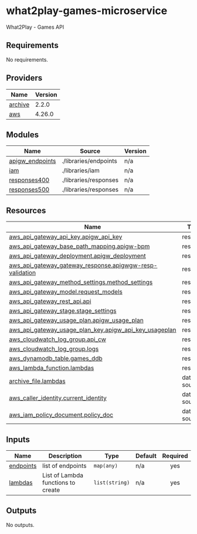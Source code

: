 # what2play-games-microservice
What2Play - Games API

<!-- BEGIN_TF_DOCS -->
## Requirements

No requirements.

## Providers

| Name | Version |
|------|---------|
| <a name="provider_archive"></a> [archive](#provider\_archive) | 2.2.0 |
| <a name="provider_aws"></a> [aws](#provider\_aws) | 4.26.0 |

## Modules

| Name | Source | Version |
|------|--------|---------|
| <a name="module_apigw_endpoints"></a> [apigw\_endpoints](#module\_apigw\_endpoints) | ./libraries/endpoints | n/a |
| <a name="module_iam"></a> [iam](#module\_iam) | ./libraries/iam | n/a |
| <a name="module_responses400"></a> [responses400](#module\_responses400) | ./libraries/responses | n/a |
| <a name="module_responses500"></a> [responses500](#module\_responses500) | ./libraries/responses | n/a |

## Resources

| Name | Type |
|------|------|
| [aws_api_gateway_api_key.apigw_api_key](https://registry.terraform.io/providers/hashicorp/aws/latest/docs/resources/api_gateway_api_key) | resource |
| [aws_api_gateway_base_path_mapping.apigw-bpm](https://registry.terraform.io/providers/hashicorp/aws/latest/docs/resources/api_gateway_base_path_mapping) | resource |
| [aws_api_gateway_deployment.apigw_deployment](https://registry.terraform.io/providers/hashicorp/aws/latest/docs/resources/api_gateway_deployment) | resource |
| [aws_api_gateway_gateway_response.apigwgw-resp-validation](https://registry.terraform.io/providers/hashicorp/aws/latest/docs/resources/api_gateway_gateway_response) | resource |
| [aws_api_gateway_method_settings.method_settings](https://registry.terraform.io/providers/hashicorp/aws/latest/docs/resources/api_gateway_method_settings) | resource |
| [aws_api_gateway_model.request_models](https://registry.terraform.io/providers/hashicorp/aws/latest/docs/resources/api_gateway_model) | resource |
| [aws_api_gateway_rest_api.api](https://registry.terraform.io/providers/hashicorp/aws/latest/docs/resources/api_gateway_rest_api) | resource |
| [aws_api_gateway_stage.stage_settings](https://registry.terraform.io/providers/hashicorp/aws/latest/docs/resources/api_gateway_stage) | resource |
| [aws_api_gateway_usage_plan.apigw_usage_plan](https://registry.terraform.io/providers/hashicorp/aws/latest/docs/resources/api_gateway_usage_plan) | resource |
| [aws_api_gateway_usage_plan_key.apigw_api_key_usageplan](https://registry.terraform.io/providers/hashicorp/aws/latest/docs/resources/api_gateway_usage_plan_key) | resource |
| [aws_cloudwatch_log_group.api_cw](https://registry.terraform.io/providers/hashicorp/aws/latest/docs/resources/cloudwatch_log_group) | resource |
| [aws_cloudwatch_log_group.logs](https://registry.terraform.io/providers/hashicorp/aws/latest/docs/resources/cloudwatch_log_group) | resource |
| [aws_dynamodb_table.games_ddb](https://registry.terraform.io/providers/hashicorp/aws/latest/docs/resources/dynamodb_table) | resource |
| [aws_lambda_function.lambdas](https://registry.terraform.io/providers/hashicorp/aws/latest/docs/resources/lambda_function) | resource |
| [archive_file.lambdas](https://registry.terraform.io/providers/hashicorp/archive/latest/docs/data-sources/file) | data source |
| [aws_caller_identity.current_identity](https://registry.terraform.io/providers/hashicorp/aws/latest/docs/data-sources/caller_identity) | data source |
| [aws_iam_policy_document.policy_doc](https://registry.terraform.io/providers/hashicorp/aws/latest/docs/data-sources/iam_policy_document) | data source |

## Inputs

| Name | Description | Type | Default | Required |
|------|-------------|------|---------|:--------:|
| <a name="input_endpoints"></a> [endpoints](#input\_endpoints) | list of endpoints | `map(any)` | n/a | yes |
| <a name="input_lambdas"></a> [lambdas](#input\_lambdas) | List of Lambda functions to create | `list(string)` | n/a | yes |

## Outputs

No outputs.
<!-- END_TF_DOCS -->